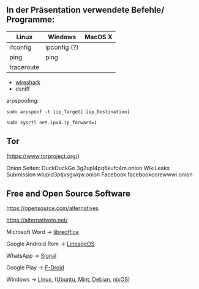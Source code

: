 ## In der Präsentation verwendete Befehle/ Programme:

| Linux         | Windows       | MacOS X  |
| ------------- | ------------- | -------- |
| ifconfig      | ipconfig (?)  |          |
| ping          | ping          |          |
| traceroute    |               |          |

* [wireshark](https://www.wireshark.org/)
* dsniff

arpspoofing:

`sudo arpspoof -t [ip_Target] [ip_Destination]`

`sudo sysctl net.ipv4.ip_forward=1`

## Tor
(https://www.torproject.org/)

Onion Seiten:
DuckDuckGo            3g2upl4pq6kufc4m.onion
WikiLeaks Submission  wlupld3ptjvsgwqw.onion
Facebook              facebookcorewwwi.onion

## Free and Open Source Software

https://opensource.com/alternatives

https://alternativeto.net/

Microsoft Word -> [libreoffice]()

Google Android Rom -> [LineageOS]()

WhatsApp -> [Signal]()

Google Play -> [F-Droid]()

Windows -> [Linux](), ([Ubuntu](), [Mint](), [Debian](), [nixOS]())


